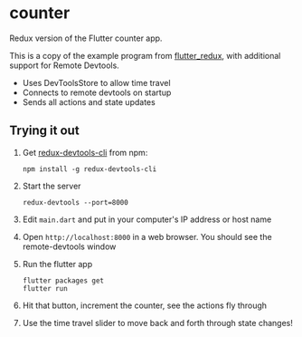 # counter

Redux version of the Flutter counter app.

This is a copy of the example program from [flutter_redux](https://github.com/brianegan/flutter_redux), with additional support for Remote Devtools.

- Uses DevToolsStore to allow time travel
- Connects to remote devtools on startup
- Sends all actions and state updates

## Trying it out

1.  Get [redux-devtools-cli](https://github.com/reduxjs/redux-devtools/tree/master/packages/redux-devtools-cli) from npm:

        npm install -g redux-devtools-cli

2.  Start the server

        redux-devtools --port=8000

3.  Edit `main.dart` and put in your computer's IP address or host name

4.  Open `http://localhost:8000` in a web browser. You should see the remote-devtools window

5.  Run the flutter app

        flutter packages get
        flutter run

6.  Hit that button, increment the counter, see the actions fly through

7.  Use the time travel slider to move back and forth through state changes!
